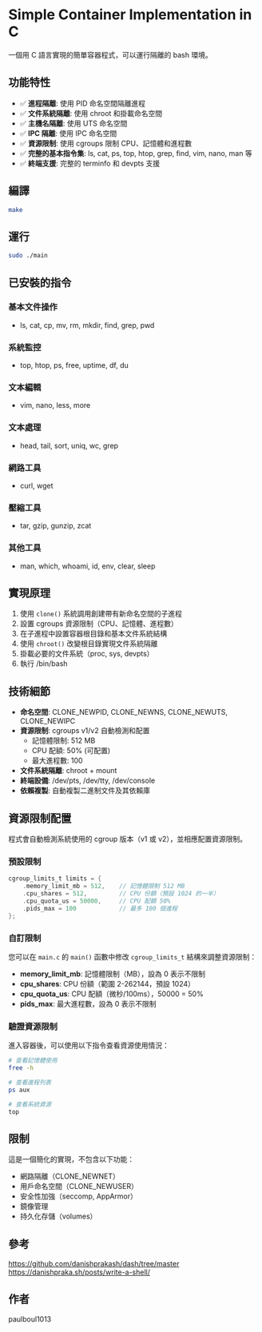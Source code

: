 # Simple Container Implementation in C

一個用 C 語言實現的簡單容器程式，可以運行隔離的 bash 環境。

## 功能特性

- ✅ **進程隔離**: 使用 PID 命名空間隔離進程
- ✅ **文件系統隔離**: 使用 chroot 和掛載命名空間
- ✅ **主機名隔離**: 使用 UTS 命名空間
- ✅ **IPC 隔離**: 使用 IPC 命名空間
- ✅ **資源限制**: 使用 cgroups 限制 CPU、記憶體和進程數
- ✅ **完整的基本指令集**: ls, cat, ps, top, htop, grep, find, vim, nano, man 等
- ✅ **終端支援**: 完整的 terminfo 和 devpts 支援

## 編譯

```bash
make
```

## 運行

```bash
sudo ./main
```
## 已安裝的指令

### 基本文件操作
- ls, cat, cp, mv, rm, mkdir, find, grep, pwd

### 系統監控
- top, htop, ps, free, uptime, df, du

### 文本編輯
- vim, nano, less, more

### 文本處理
- head, tail, sort, uniq, wc, grep

### 網路工具
- curl, wget

### 壓縮工具
- tar, gzip, gunzip, zcat

### 其他工具
- man, which, whoami, id, env, clear, sleep

## 實現原理

1. 使用 `clone()` 系統調用創建帶有新命名空間的子進程
2. 設置 cgroups 資源限制（CPU、記憶體、進程數）
3. 在子進程中設置容器根目錄和基本文件系統結構
4. 使用 `chroot()` 改變根目錄實現文件系統隔離
5. 掛載必要的文件系統（proc, sys, devpts）
6. 執行 /bin/bash

## 技術細節

- **命名空間**: CLONE_NEWPID, CLONE_NEWNS, CLONE_NEWUTS, CLONE_NEWIPC
- **資源限制**: cgroups v1/v2 自動檢測和配置
  - 記憶體限制: 512 MB
  - CPU 配額: 50% (可配置)
  - 最大進程數: 100
- **文件系統隔離**: chroot + mount
- **終端設備**: /dev/pts, /dev/tty, /dev/console
- **依賴複製**: 自動複製二進制文件及其依賴庫

## 資源限制配置

程式會自動檢測系統使用的 cgroup 版本（v1 或 v2），並相應配置資源限制。

### 預設限制

```c
cgroup_limits_t limits = {
    .memory_limit_mb = 512,    // 記憶體限制 512 MB
    .cpu_shares = 512,         // CPU 份額（預設 1024 的一半）
    .cpu_quota_us = 50000,     // CPU 配額 50%
    .pids_max = 100            // 最多 100 個進程
};
```

### 自訂限制

您可以在 `main.c` 的 `main()` 函數中修改 `cgroup_limits_t` 結構來調整資源限制：

- **memory_limit_mb**: 記憶體限制（MB），設為 0 表示不限制
- **cpu_shares**: CPU 份額（範圍 2-262144，預設 1024）
- **cpu_quota_us**: CPU 配額（微秒/100ms），50000 = 50%
- **pids_max**: 最大進程數，設為 0 表示不限制

### 驗證資源限制

進入容器後，可以使用以下指令查看資源使用情況：

```bash
# 查看記憶體使用
free -h

# 查看進程列表
ps aux

# 查看系統資源
top
```

## 限制

這是一個簡化的實現，不包含以下功能：
- 網路隔離（CLONE_NEWNET）
- 用戶命名空間（CLONE_NEWUSER）
- 安全性加強（seccomp, AppArmor）
- 鏡像管理
- 持久化存儲（volumes）

## 參考
https://github.com/danishprakash/dash/tree/master
https://danishpraka.sh/posts/write-a-shell/

## 作者

paulboul1013



